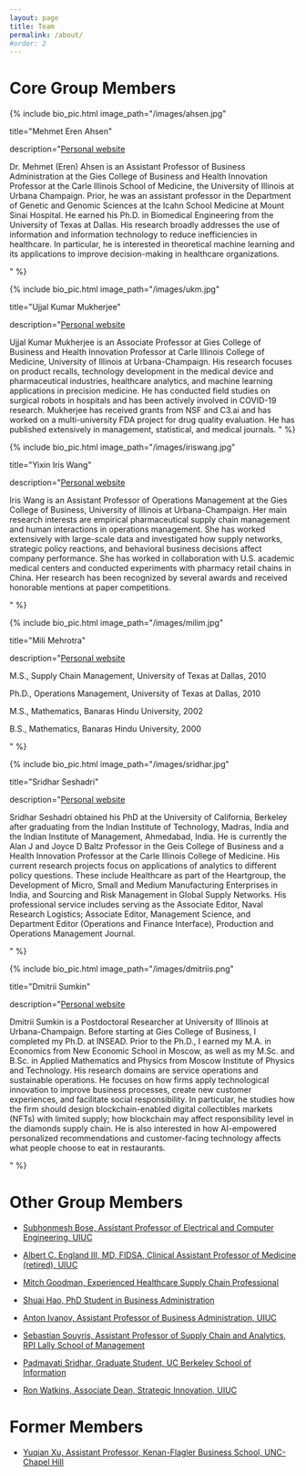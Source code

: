 ```yaml
---
layout: page
title: Team
permalink: /about/
#order: 2
---
```


# Core Group Members

{% include bio_pic.html image_path="/images/ahsen.jpg" 

title="Mehmet Eren Ahsen" 

description="[Personal website](https://giesbusiness.illinois.edu/profile/mehmet-ahsen) 

Dr. Mehmet (Eren) Ahsen is an Assistant Professor of Business Administration at the Gies College of Business and Health Innovation Professor at the Carle Illinois School of Medicine, the University of Illinois at Urbana Champaign. Prior, he was an assistant professor in the Department of Genetic and Genomic Sciences at the Icahn School Medicine at Mount Sinai Hospital. He earned his Ph.D. in Biomedical Engineering from the University of Texas at Dallas. His research broadly addresses the use of information and information technology to reduce inefficiencies in healthcare. In particular, he is interested in theoretical machine learning and its applications to improve decision-making in healthcare organizations. 

" %}
 
{% include bio_pic.html image_path="/images/ukm.jpg" 

title="Ujjal Kumar Mukherjee" 

description="[Personal website](https://giesbusiness.illinois.edu/profile/ujjal-mukherjee)  

Ujjal Kumar Mukherjee is an Associate Professor at Gies College of Business and Health Innovation Professor at Carle Illinois College of Medicine, University of Illinois at Urbana-Champaign. His research focuses on product recalls, technology development in the medical device and pharmaceutical industries, healthcare analytics, and machine learning applications in precision medicine. He has conducted field studies on surgical robots in hospitals and has been actively involved in COVID-19 research. Mukherjee has received grants from NSF and C3.ai and has worked on a multi-university FDA project for drug quality evaluation. He has published extensively in management, statistical, and medical journals. " %} 

{% include bio_pic.html image_path="/images/iriswang.jpg" 

title="Yixin Iris Wang" 

description="[Personal website](https://giesbusiness.illinois.edu/profile/yixin-iris-wang)  

Iris Wang is an Assistant Professor of Operations Management at the Gies College of Business, University of Illinois at Urbana-Champaign. Her main research interests are empirical pharmaceutical supply chain management and human interactions in operations management. She has worked extensively with large-scale data and investigated how supply networks, strategic policy reactions, and behavioral business decisions affect company performance. She has worked in collaboration with U.S. academic medical centers and conducted experiments with pharmacy retail chains in China. Her research has been recognized by several awards and received honorable mentions at paper competitions.

 " %}


{% include bio_pic.html image_path="/images/milim.jpg" 

title="Mili Mehrotra" 

description="[Personal website](https://giesbusiness.illinois.edu/profile/mili-mehrotra)  

M.S., Supply Chain Management, University of Texas at Dallas, 2010

Ph.D., Operations Management, University of Texas at Dallas, 2010

M.S., Mathematics, Banaras Hindu University, 2002

B.S., Mathematics, Banaras Hindu University, 2000  

 " %}

{% include bio_pic.html image_path="/images/sridhar.jpg" 

title="Sridhar Seshadri" 

description="[Personal website](https://giesbusiness.illinois.edu/profile/sridhar-seshadri)  

Sridhar Seshadri obtained his PhD at the University of California, Berkeley after graduating from the Indian Institute of Technology, Madras, India and the Indian Institute of Management, Ahmedabad, India.  He is currently the Alan J and Joyce D Baltz Professor in the Geis College of Business and a Health Innovation Professor at the Carle Illinois College of Medicine. His current research projects focus on applications of analytics to different policy questions. These include Healthcare as part of the Heartgroup, the Development of Micro, Small and Medium Manufacturing Enterprises in India, and Sourcing and Risk Management in Global Supply Networks.  His professional service includes serving as the Associate Editor, Naval Research Logistics; Associate Editor, Management Science, and Department Editor (Operations and Finance Interface), Production and Operations Management Journal.  


 " %}


{% include bio_pic.html image_path="/images/dmitriis.png" 

title="Dmitrii Sumkin" 

description="[Personal website](https://devsite.giesbusiness.illinois.edu/profile/dmitrii-sumkin)  

Dmitrii Sumkin is a Postdoctoral Researcher at University of Illinois at Urbana-Champaign. Before starting at Gies College of Business, I completed my Ph.D. at INSEAD. Prior to the Ph.D., I earned my M.A. in Economics from New Economic School in Moscow, as well as my M.Sc. and B.Sc. in Applied Mathematics and Physics from Moscow Institute of Physics and Technology. His research domains are service operations and sustainable operations. He focuses on how firms apply technological innovation to improve business processes, create new customer experiences, and facilitate social responsibility. In particular, he studies how the firm should design blockchain-enabled digital collectibles markets (NFTs) with limited supply; how blockchain may affect responsibility level in the diamonds supply chain. He is also interested in how AI-empowered personalized recommendations and customer-facing technology affects what people choose to eat in restaurants.
 
 " %}


# Other Group Members

- [Subhonmesh Bose, Assistant Professor of Electrical and Computer Engineering, UIUC](https://ece.illinois.edu/about/directory/faculty/boses) 

- [Albert C. England III, MD, FIDSA, Clinical Assistant Professor of Medicine (retired), UIUC](https://www2.osfhealthcare.org/providers/albert-england-1465363)

- [Mitch Goodman, Experienced Healthcare Supply Chain Professional](https://www.linkedin.com/in/mitch-goodman-a84a7/)

- [Shuai Hao, PhD Student in Business Administration](https://giesbusiness.illinois.edu/profile/shuai-hao)

- [Anton Ivanov, Assistant Professor of Business Administration, UIUC](https://giesbusiness.illinois.edu/profile/anton-ivanov)

- [Sebastian Souyris, Assistant Professor of Supply Chain and Analytics, RPI Lally School of Management](https://faculty.rpi.edu/sebastian-souyris)

- [Padmavati Sridhar, Graduate Student, UC Berkeley School of Information](https://www.linkedin.com/in/psridhar2147/)

- [Ron Watkins, Associate Dean, Strategic Innovation, UIUC](https://giesbusiness.illinois.edu/profile/ron-watkins)

# Former Members

- [Yuqian Xu, Assistant Professor, Kenan-Flagler Business School, UNC-Chapel Hill](https://sites.google.com/site/lillianyuqian/home)
